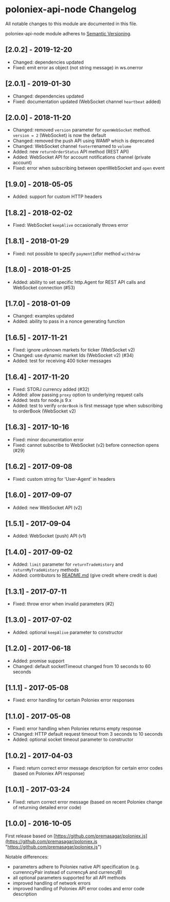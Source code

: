 # poloniex-api-node Changelog

All notable changes to this module are documented in this file.

poloniex-api-node module adheres to [Semantic Versioning](http://semver.org/).

## [2.0.2] - 2019-12-20
- Changed: dependencies updated 
- Fixed: emit error as object (not string message) in ws.onerror

## [2.0.1] - 2019-01-30
- Changed: dependencies updated 
- Fixed: documentation updated (WebSocket channel `heartbeat` added)

## [2.0.0] - 2018-11-20
- Changed: removed `version` parameter for `openWebSocket` method. `version = 2` (WebSocket) is now the default 
- Changed: removed the push API using WAMP which is deprecated
- Changed: WebSocket channel `footer`renamed to `volume` 
- Added: new `returnOrderStatus` API method (REST API)
- Added: WebSocket API for account notifications channel (private account) 
- Fixed: error when subscribing between openWebSocket and `open` event

## [1.9.0] - 2018-05-05
- Added: support for custom HTTP headers 

## [1.8.2] - 2018-02-02
- Fixed: WebSocket `keepAlive` occasionally throws error 

## [1.8.1] - 2018-01-29
- Fixed: not possible to specify `paymentId`for method `withdraw`

## [1.8.0] - 2018-01-25
- Added: ability to set specific http.Agent for REST API calls and WebSocket connection (#53)

## [1.7.0] - 2018-01-09
- Changed: examples updated
- Added: ability to pass in a nonce generating function

## [1.6.5] - 2017-11-21
- Fixed: ignore unknown markets for ticker (WebSocket v2)
- Changed: use dynamic market Ids (WebSocket v2) (#34)
- Added: test for receiving 400 ticker messages

## [1.6.4] - 2017-11-20
- Fixed: STORJ currency added (#32)
- Added: allow passing `proxy` option to underlying request calls
- Added: tests for node.js 9.x
- Added: test to verify `orderBook` is first message type when subscribing to orderBook (WebSocket v2)

## [1.6.3] - 2017-10-16
- Fixed: minor documentation error
- Fixed: cannot subscribe to WebSocket (v2) before connection opens (#29)  

## [1.6.2] - 2017-09-08
- Fixed: custom string for 'User-Agent' in headers

## [1.6.0] - 2017-09-07
- Added: new WebSocket API (v2)

## [1.5.1] - 2017-09-04
- Added: WebSocket (push) API (v1)

## [1.4.0] - 2017-09-02
- Added: `limit` parameter for `returnTradeHistory` and `returnMyTradeHistory` methods
- Added: contributors to [README.md](README.md#contributors) (give credit where credit is due)  

## [1.3.1] - 2017-07-11
- Fixed: throw error when invalid parameters (#2)  

## [1.3.0] - 2017-07-02
- Added: optional `keepAlive` parameter to constructor

## [1.2.0] - 2017-06-18
- Added: promise support
- Changed: default socketTimeout changed from 10 seconds to 60 seconds

## [1.1.1] - 2017-05-08
- Fixed: error handling for certain Poloniex error responses

## [1.1.0] - 2017-05-08
- Fixed: error handling when Poloniex returns empty response
- Changed: HTTP default request timeout from 3 seconds to 10 seconds
- Added: optional socket timeout parameter to constructor

## [1.0.2] - 2017-04-03
- Fixed: return correct error message description for certain error codes (based on Poloniex API response)

## [1.0.1] - 2017-03-24
- Fixed: return correct error message (based on recent Poloniex change of returning detailed error code)


## [1.0.0] - 2016-10-05

First release based on [https://github.com/premasagar/poloniex.js](https://github.com/premasagar/poloniex.js "https://github.com/premasagar/poloniex.js")

Notable differences:

- parameters adhere to Poloniex native API specification (e.g. currenncyPair instead of currencyA and currencyB)
- all optional parameters supported for all API methods
- improved handling of network errors
- improved handling of Poloniex API error codes and error code description

